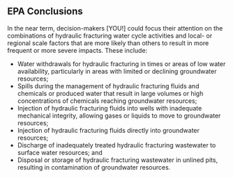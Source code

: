 <h2 class="emphasize">EPA Conclusions</h2>
<p>In the near term, decision-makers [YOU!] could focus their attention on the combinations of hydraulic fracturing water cycle activities and local- or regional scale factors that are more likely than others to result in more frequent or more severe impacts. These include:</p>
<ul>
	<li>Water withdrawals for hydraulic fracturing in times or areas of low water availability, particularly in areas with limited or declining groundwater resources;</li>
	<li>Spills during the management of hydraulic fracturing fluids and chemicals or produced water that result in large volumes or high concentrations of chemicals reaching groundwater resources;</li>
	<li>Injection of hydraulic fracturing fluids into wells with inadequate mechanical integrity, allowing gases or liquids to move to groundwater resources;</li>
	<li>Injection of hydraulic fracturing fluids directly into groundwater resources;</li>
	<li>Discharge of inadequately treated hydraulic fracturing wastewater to surface water resources; and</li>
	<li>Disposal or storage of hydraulic fracturing wastewater in unlined pits, resulting in contamination of groundwater resources.</li>
</ul>